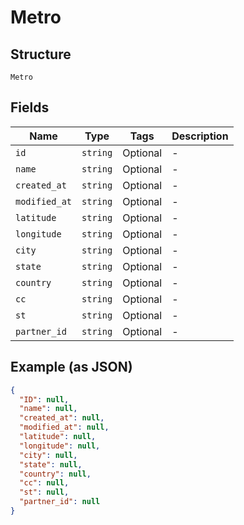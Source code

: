 
# Metro

## Structure

`Metro`

## Fields

| Name | Type | Tags | Description |
|  --- | --- | --- | --- |
| `id` | `string` | Optional | - |
| `name` | `string` | Optional | - |
| `created_at` | `string` | Optional | - |
| `modified_at` | `string` | Optional | - |
| `latitude` | `string` | Optional | - |
| `longitude` | `string` | Optional | - |
| `city` | `string` | Optional | - |
| `state` | `string` | Optional | - |
| `country` | `string` | Optional | - |
| `cc` | `string` | Optional | - |
| `st` | `string` | Optional | - |
| `partner_id` | `string` | Optional | - |

## Example (as JSON)

```json
{
  "ID": null,
  "name": null,
  "created_at": null,
  "modified_at": null,
  "latitude": null,
  "longitude": null,
  "city": null,
  "state": null,
  "country": null,
  "cc": null,
  "st": null,
  "partner_id": null
}
```

